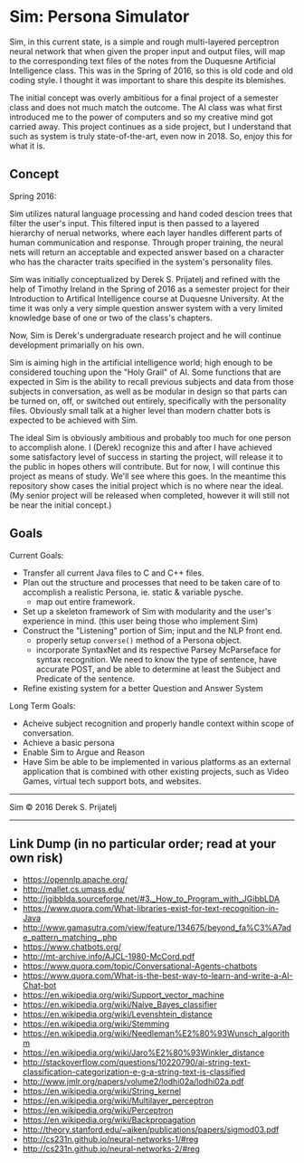 Sim: Persona Simulator
=
Sim, in this current state, is a simple and rough multi-layered perceptron neural network that when given the proper input and output files, will map to the corresponding text files of the notes from the Duquesne Artificial Intelligence class. This was in the Spring of 2016, so this is old code and old coding style. I thought it was important to share this despite its blemishes.

The initial concept was overly ambitious for a final project of a semester class and does not much match the outcome. The AI class was what first introduced me to the power of computers and so my creative mind got carried away. This project continues as a side project, but I understand that such as system is truly state-of-the-art, even now in 2018. So, enjoy this for what it is.

Concept
-
Spring 2016:

Sim utilizes natural language processing and hand coded descion trees that filter the user's input. This filtered input is then passed to a layered hierarchy of nerual networks, where each layer handles different parts of human communication and response. Through proper training, the neural nets will return an acceptable and expected answer based on a character who has the character traits specified in the system's personality files.

Sim was initially conceptualized by Derek S. Prijatelj and refined with the help of Timothy Ireland in the Spring of 2016 as a semester project for their Introduction to Artifical Intelligence course at Duquesne University. At the time it was only a very simple question answer system with a very limited knowledge base of one or two of the class's chapters.

Now, Sim is Derek's undergraduate research project and he will continue development primarially on his own.

Sim is aiming high in the artificial intelligence world; high enough to be considered touching upon the "Holy Grail" of AI. Some functions that are expected in Sim is the ability to recall previous subjects and data from those subjects in conversation, as well as be modular in design so that parts can be turned on, off, or switched out entirely, specifically with the personality files. Obviously small talk at a higher level than modern chatter bots is expected to be achieved with Sim.

The ideal Sim is obviously ambitious and probably too much for one person to accomplish alone. I (Derek) recognize this and after I have achieved some satisfactory level of success in starting the project, will release it to the public in hopes others will contribute. But for now, I will continue this project as means of study. We'll see where this goes. In the meantime this repository show cases the initial project which is no where near the ideal. (My senior project will be released when completed, however it will still not be near the initial concept.)

Goals
-
Current Goals:
+ Transfer all current Java files to C and C++ files.
+ Plan out the structure and processes that need to be taken care of to accomplish a realistic Persona, ie. static & variable pysche.
    - map out entire framework.
+ Set up a skeleton framework of Sim with modularity and the user's experience in mind. (this user being those who implement Sim)
+ Construct the "Listening" portion of Sim; input and the NLP front end.
    - properly setup `converse()` method of a Persona object.
    - incorporate SyntaxNet and its respective Parsey McParseface for syntax recognition. We need to know the type of sentence, have accurate POST, and be able to determine at least the Subject and Predicate of the sentence.
+ Refine existing system for a better Question and Answer System

Long Term Goals:
+ Acheive subject recognition and properly handle context within scope of conversation.
+ Achieve a basic persona
+ Enable Sim to Argue and Reason
+ Have Sim be able to be implemented in various platforms as an external application that is combined with other existing projects, such as Video Games, virtual tech support bots, and websites.
___
Sim &copy; 2016 Derek S. Prijatelj
___

Link Dump (in no particular order; read at your own risk)
-

* https://opennlp.apache.org/
* http://mallet.cs.umass.edu/
* http://jgibblda.sourceforge.net/#3._How_to_Program_with_JGibbLDA
* https://www.quora.com/What-libraries-exist-for-text-recognition-in-Java
* http://www.gamasutra.com/view/feature/134675/beyond_fa%C3%A7ade_pattern_matching_.php
* https://www.chatbots.org/
* http://mt-archive.info/AJCL-1980-McCord.pdf
* https://www.quora.com/topic/Conversational-Agents-chatbots
* https://www.quora.com/What-is-the-best-way-to-learn-and-write-a-AI-Chat-bot
* https://en.wikipedia.org/wiki/Support_vector_machine
* https://en.wikipedia.org/wiki/Naive_Bayes_classifier
* https://en.wikipedia.org/wiki/Levenshtein_distance
* https://en.wikipedia.org/wiki/Stemming
* https://en.wikipedia.org/wiki/Needleman%E2%80%93Wunsch_algorithm
* https://en.wikipedia.org/wiki/Jaro%E2%80%93Winkler_distance
* http://stackoverflow.com/questions/10220790/ai-string-text-classification-categorization-e-g-a-string-text-is-classified
* http://www.jmlr.org/papers/volume2/lodhi02a/lodhi02a.pdf
* https://en.wikipedia.org/wiki/String_kernel
* https://en.wikipedia.org/wiki/Multilayer_perceptron 
* https://en.wikipedia.org/wiki/Perceptron
* https://en.wikipedia.org/wiki/Backpropagation
* http://theory.stanford.edu/~aiken/publications/papers/sigmod03.pdf
* http://cs231n.github.io/neural-networks-1/#reg
* http://cs231n.github.io/neural-networks-2/#reg
